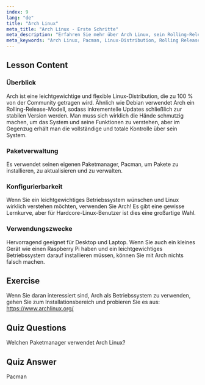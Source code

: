 ```yaml
---
index: 9
lang: "de"
title: "Arch Linux"
meta_title: "Arch Linux - Erste Schritte"
meta_description: "Erfahren Sie mehr über Arch Linux, sein Rolling-Release-Modell und den Paketmanager Pacman. Verstehen Sie, warum Arch sowohl für Anfänger als auch für fortgeschrittene Benutzer, die Kontrolle suchen, großartig ist."
meta_keywords: "Arch Linux, Pacman, Linux-Distribution, Rolling Release, Linux-Tutorial, Anfängerleitfaden, leichtgewichtiges Betriebssystem"
---
```


## Lesson Content

### Überblick

Arch ist eine leichtgewichtige und flexible Linux-Distribution, die zu 100 % von der Community getragen wird. Ähnlich wie Debian verwendet Arch ein Rolling-Release-Modell, sodass inkrementelle Updates schließlich zur stabilen Version werden. Man muss sich wirklich die Hände schmutzig machen, um das System und seine Funktionen zu verstehen, aber im Gegenzug erhält man die vollständige und totale Kontrolle über sein System.

### Paketverwaltung

Es verwendet seinen eigenen Paketmanager, Pacman, um Pakete zu installieren, zu aktualisieren und zu verwalten.

### Konfigurierbarkeit

Wenn Sie ein leichtgewichtiges Betriebssystem wünschen und Linux wirklich verstehen möchten, verwenden Sie Arch! Es gibt eine gewisse Lernkurve, aber für Hardcore-Linux-Benutzer ist dies eine großartige Wahl.

### Verwendungszwecke

Hervorragend geeignet für Desktop und Laptop. Wenn Sie auch ein kleines Gerät wie einen Raspberry Pi haben und ein leichtgewichtiges Betriebssystem darauf installieren müssen, können Sie mit Arch nichts falsch machen.

## Exercise

Wenn Sie daran interessiert sind, Arch als Betriebssystem zu verwenden, gehen Sie zum Installationsbereich und probieren Sie es aus: <https://www.archlinux.org/>

## Quiz Questions

Welchen Paketmanager verwendet Arch Linux?

## Quiz Answer

Pacman
